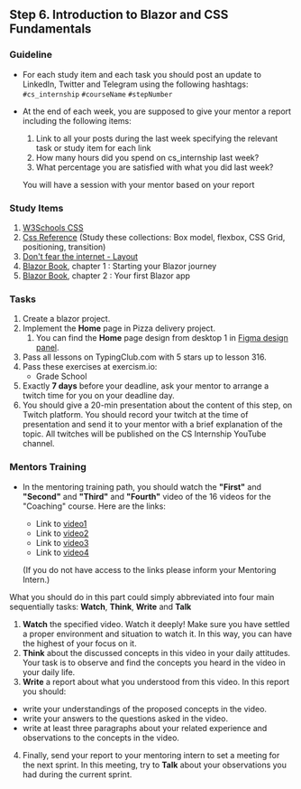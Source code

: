 ## Step 6. Introduction to Blazor and CSS Fundamentals

### Guideline

- For each study item and each task you should post an update to LinkedIn, Twitter and Telegram using the following hashtags:
  `#cs_internship`
  `#courseName`
  `#stepNumber`

- At the end of each week, you are supposed to give your mentor a report including the following items:

  1. Link to all your posts during the last week specifying the relevant task or study item for each link
  2. How many hours did you spend on cs_internship last week?
  3. What percentage you are satisfied with what you did last week?

  You will have a session with your mentor based on your report

### Study Items <!-- omit in toc -->

1. [W3Schools CSS](https://www.w3schools.com/css/default.asp)
2. [Css Reference](https://cssreference.io/) (Study these collections: Box model, flexbox, CSS Grid, positioning, transition)
3. [Don't fear the internet - Layout](http://www.dontfeartheinternet.com/08-layout/)
4. [Blazor Book](https://www.amazon.com/Blazor-Action-Chris-Sainty-ebook/dp/B0B2BFYT2C), chapter 1 : Starting your Blazor journey
5. [Blazor Book](https://www.amazon.com/Blazor-Action-Chris-Sainty-ebook/dp/B0B2BFYT2C), chapter 2 : Your first Blazor app

### Tasks <!-- omit in toc -->
1. Create a blazor project.
2. Implement the **Home** page in Pizza delivery project.
   1. You can find the **Home** page design from desktop 1 in [Figma design panel](https://www.figma.com/file/qOOsgKH45ixM9RFKhKcEXZ/Pizza?node-id=0%3A1&t=kF5UFJvgzQO8JAWA-0).
3. Pass all lessons on TypingClub.com with 5 stars up to lesson 316.
4. Pass these exercises at exercism.io:
   - Grade School
5. Exactly **7 days** before your deadline, ask your mentor to arrange a twitch time for you on your deadline day.
6. You should give a 20-min presentation about the content of this step, on Twitch platform. You should record your twitch at the time of presentation and send it to your mentor with a brief explanation of the topic. All twitches will be published on the CS Internship YouTube channel.

### Mentors Training

- In the mentoring training path, you should watch the **"First"** and **"Second"** and **"Third"** and **"Fourth"** video of the 16 videos for the "Coaching" course.  Here are the links:

  - Link to [video1]( https://drive.google.com/drive/folders/1O__WMdInuPReT-vxaCvBZXLIboJJxbzq?usp=share_link)
  - Link to [video2]( https://drive.google.com/drive/folders/1y_mkcHY05rmvsItvC8jFw5ly8tdiEvsC?usp=share_link)
  - Link to [video3]( https://drive.google.com/drive/folders/1O4JD5_fs6ako8-kvxhjv7_1qg6eoawvN?usp=share_link)
  - Link to [video4]( https://drive.google.com/drive/folders/1v38qtor7nZ00mPQDNbke8BNwgHK_vb6K?usp=share_link)

  (If you do not have access to the links please inform your Mentoring Intern.)

 What you should do in this part could simply abbreviated into four main sequentially tasks: **Watch**, **Think**, **Write** and **Talk**

  1. **Watch** the specified video. Watch it deeply! Make sure you have settled a proper environment and situation to watch it. In this way, you can have the highest of your focus on it.
  2. **Think** about the discussed concepts in this video in your daily attitudes. Your task is to observe and find the concepts you heard in the video in your daily life.
  3. **Write** a report about what you understood from this video. In this report you should:

- write your understandings of the proposed concepts in the video.
- write your answers to the questions asked in the video.
- write at least three paragraphs about your related experience and observations to the concepts in the video.

4. Finally, send your report to your mentoring intern to set a meeting for the next sprint. In this meeting, try to **Talk** about your observations you had during the current sprint.
